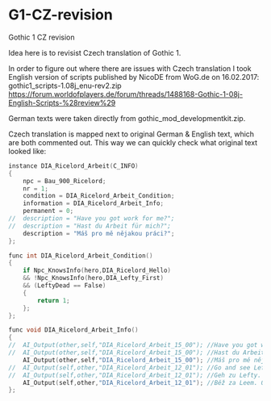 # G1-CZ-revision
Gothic 1 CZ revision

Idea here is to revisist Czech translation of Gothic 1.

In order to figure out where there are issues with Czech translation I took English version of scripts published by NicoDE from WoG.de on 16.02.2017:
gothic1_scripts-1.08j_enu-rev2.zip
https://forum.worldofplayers.de/forum/threads/1488168-Gothic-1-08j-English-Scripts-%28review%29

German texts were taken directly from gothic_mod_developmentkit.zip.

Czech translation is mapped next to original German & English text, which are both commented out. This way we can quickly check what original text looked like: 

```c
instance DIA_Ricelord_Arbeit(C_INFO)
{
    npc = Bau_900_Ricelord;
    nr = 1;
    condition = DIA_Ricelord_Arbeit_Condition;
    information = DIA_Ricelord_Arbeit_Info;
    permanent = 0;
//  description = "Have you got work for me?";
//  description = "Hast du Arbeit für mich?";
    description = "Máš pro mě nějakou práci?";
};                       

func int DIA_Ricelord_Arbeit_Condition()
{
    if Npc_KnowsInfo(hero,DIA_Ricelord_Hello)
    && !Npc_KnowsInfo(hero,DIA_Lefty_First)
    && (LeftyDead == False)
    {
        return 1;
    };
};

func void DIA_Ricelord_Arbeit_Info()
{ 
//  AI_Output(other,self,"DIA_Ricelord_Arbeit_15_00"); //Have you got work for me?
//  AI_Output(other,self,"DIA_Ricelord_Arbeit_15_00"); //Hast du Arbeit für mich?
    AI_Output(other,self,"DIA_Ricelord_Arbeit_15_00"); //Máš pro mě nějakou práci?
//  AI_Output(self,other,"DIA_Ricelord_Arbeit_12_01"); //Go and see Lefty. He's usually to the right of the shed.
//  AI_Output(self,other,"DIA_Ricelord_Arbeit_12_01"); //Geh zu Lefty. Er ist meistens hier vorne rechts neben der Scheune.
    AI_Output(self,other,"DIA_Ricelord_Arbeit_12_01"); //Běž za Leem. Obvykle bývá napravo od haly.
};
```
